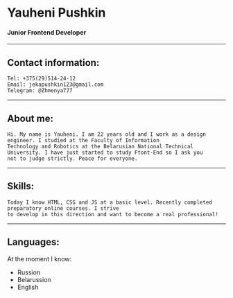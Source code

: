 
# Yauheni Pushkin

#### __Junior__ Frontend Developer

---

## Contact information:

	Tel: +375(29)514-24-12
	Email: jekapushkin123@gmail.com
	Telegram: @Zhmenya777

---

## About me: 


	Hi. My name is Yauheni. I am 22 years old and I work as a design engineer. I studied at the Faculty of Information 
	Technology and Robotics at the Belarusian National Technical University. I have just started to study Ftont-End so I ask you 
	not to judge strictly. Peace for everyone.

---


## Skills:


	Today I know HTML, CSS and JS at a basic level. Recently completed preparatory online courses. I strive
	to develop in this direction and want to become a real professional!

---

## Languages:

At the moment I know:

 * Russion
 * Belarussion
 * English
